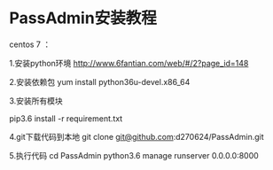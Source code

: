 # PassAdmin安装教程
centos 7 ：

1.安装python环境
http://www.6fantian.com/web/#/2?page_id=148

2.安装依赖包
yum install python36u-devel.x86_64

3.安装所有模块

pip3.6 install -r requirement.txt

4.git下载代码到本地
git clone git@github.com:d270624/PassAdmin.git

5.执行代码
cd PassAdmin
python3.6 manage runserver 0.0.0.0:8000
